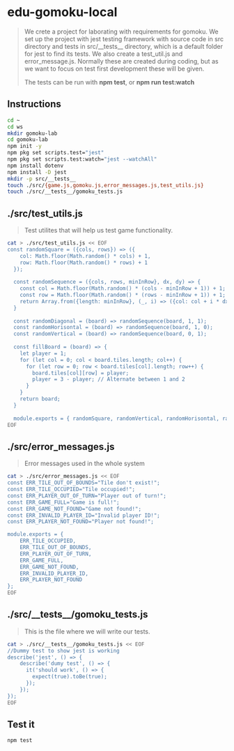 # edu-gomoku-local

> We crete a project for laborating with requirements for gomoku. We set up the project with jest testing framework with source code in src directory and tests
> in src/\_\_tests\_\_ directory, which is a default folder for jest to find its tests.
> We also create a test_util.js and error_message.js. Normally these are created during coding, but
> as we want to focus on test first development these will be given.
>
> The tests can be run with **npm test**, or **npm run test:watch**

## Instructions 

```bash
cd ~
cd ws
mkdir gomoku-lab
cd gomoku-lab
npm init -y
npm pkg set scripts.test="jest"
npm pkg set scripts.test:watch="jest --watchAll"
npm install dotenv
npm install -D jest
mkdir -p src/__tests__
touch ./src/{game.js,gomoku.js,error_messages.js,test_utils.js}
touch ./src/__tests__/gomoku_tests.js
```

## ./src/test_utils.js

> Test utilites that will help us test game functionality.

```bash
cat > ./src/test_utils.js << EOF
const randomSquare = ({cols, rows}) => ({
    col: Math.floor(Math.random() * cols) + 1,
    row: Math.floor(Math.random() * rows) + 1
  });
  
  const randomSequence = ({cols, rows, minInRow}, dx, dy) => {
    const col = Math.floor(Math.random() * (cols - minInRow + 1)) + 1;
    const row = Math.floor(Math.random() * (rows - minInRow + 1)) + 1;
    return Array.from({length: minInRow}, (_, i) => ({col: col + i * dx, row: row + i * dy}));
  }
  
  const randomDiagonal = (board) => randomSequence(board, 1, 1);
  const randomHorisontal = (board) => randomSequence(board, 1, 0);
  const randomVertical = (board) => randomSequence(board, 0, 1);
  
  const fillBoard = (board) => {
    let player = 1;
    for (let col = 0; col < board.tiles.length; col++) {
      for (let row = 0; row < board.tiles[col].length; row++) {
        board.tiles[col][row] = player;
        player = 3 - player; // Alternate between 1 and 2
      }
    }
    return board;
  }
  
  module.exports = { randomSquare, randomVertical, randomHorisontal, randomDiagonal, fillBoard };
EOF
```

## ./src/error_messages.js

> Error messages used in the whole system

```bash
cat > ./src/error_messages.js << EOF
const ERR_TILE_OUT_OF_BOUNDS="Tile don't exist!";
const ERR_TILE_OCCUPIED="Tile occupied!";
const ERR_PLAYER_OUT_OF_TURN="Player out of turn!";
const ERR_GAME_FULL="Game is full!";
const ERR_GAME_NOT_FOUND="Game not found!";
const ERR_INVALID_PLAYER_ID="Invalid player ID!";
const ERR_PLAYER_NOT_FOUND="Player not found!";

module.exports = {
    ERR_TILE_OCCUPIED,
    ERR_TILE_OUT_OF_BOUNDS,
    ERR_PLAYER_OUT_OF_TURN,
    ERR_GAME_FULL,
    ERR_GAME_NOT_FOUND,
    ERR_INVALID_PLAYER_ID,
    ERR_PLAYER_NOT_FOUND
};
EOF
```

## ./src/\_\_tests\_\_/gomoku_tests.js

> This is the file where we will write our tests.

```bash
cat > ./src/__tests__/gomoku_tests.js << EOF
//Dummy test to show jest is working
describe('jest', () => {
    describe('dumy test', () => {
      it('should work', () => {
        expect(true).toBe(true);
      });
    });
});
EOF
```

## Test it

```bash
npm test
```
